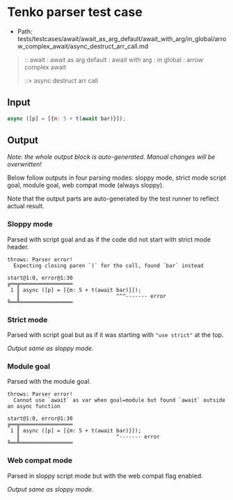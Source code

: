 # Tenko parser test case

- Path: tests/testcases/await/await_as_arg_default/await_with_arg/in_global/arrow_complex_await/async_destruct_arr_call.md

> :: await : await as arg default : await with arg : in global : arrow complex await
>
> ::> async destruct arr call

## Input

`````js
async ([p] = [{m: 5 + t(await bar)}]);
`````

## Output

_Note: the whole output block is auto-generated. Manual changes will be overwritten!_

Below follow outputs in four parsing modes: sloppy mode, strict mode script goal, module goal, web compat mode (always sloppy).

Note that the output parts are auto-generated by the test runner to reflect actual result.

### Sloppy mode

Parsed with script goal and as if the code did not start with strict mode header.

`````
throws: Parser error!
  Expecting closing paren `)` for the call, found `bar` instead

start@1:0, error@1:30
╔══╦═════════════════
 1 ║ async ([p] = [{m: 5 + t(await bar)}]);
   ║                               ^^^------- error
╚══╩═════════════════

`````

### Strict mode

Parsed with script goal but as if it was starting with `"use strict"` at the top.

_Output same as sloppy mode._

### Module goal

Parsed with the module goal.

`````
throws: Parser error!
  Cannot use `await` as var when goal=module but found `await` outside an async function

start@1:0, error@1:30
╔══╦═════════════════
 1 ║ async ([p] = [{m: 5 + t(await bar)}]);
   ║                               ^------- error
╚══╩═════════════════

`````


### Web compat mode

Parsed in sloppy script mode but with the web compat flag enabled.

_Output same as sloppy mode._
